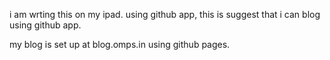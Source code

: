 i am wrting this on my ipad. using github app, this is suggest that i can blog using github app.

my blog is set up at blog.omps.in using github pages.